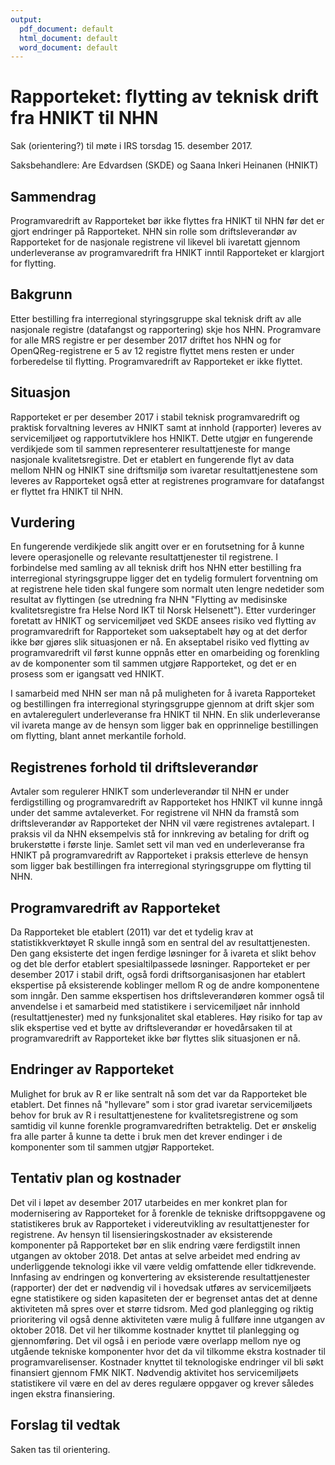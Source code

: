 ```yaml
---
output:
  pdf_document: default
  html_document: default
  word_document: default
---
```

# Rapporteket: flytting av teknisk drift fra HNIKT til NHN

Sak (orientering?) til møte i IRS torsdag 15. desember 2017.

Saksbehandlere: Are Edvardsen (SKDE) og Saana Inkeri Heinanen (HNIKT)


## Sammendrag
Programvaredrift av Rapporteket bør ikke flyttes fra HNIKT til NHN før det er gjort endringer på Rapporteket. NHN sin rolle som driftsleverandør av Rapporteket for de nasjonale registrene vil likevel bli ivaretatt gjennom underleveranse av programvaredrift fra HNIKT inntil Rapporteket er klargjort for flytting.

## Bakgrunn
Etter bestilling fra interregional styringsgruppe skal teknisk drift av alle nasjonale registre (datafangst og rapportering) skje hos NHN. Programvare for alle MRS registre er per desember 2017 driftet hos NHN og for OpenQReg-registrene er 5 av 12 registre flyttet mens resten er under forberedelse til flytting. Programvaredrift av Rapporteket er ikke flyttet.

## Situasjon
Rapporteket er per desember 2017 i stabil teknisk programvaredrift og praktisk forvaltning leveres av HNIKT samt at innhold (rapporter) leveres av servicemiljøet og rapportutviklere hos HNIKT. Dette utgjør en fungerende verdikjede som til sammen representerer resultattjeneste for mange nasjonale kvalitetsregistre. Det er etablert en fungerende flyt av data mellom NHN og HNIKT sine driftsmiljø som ivaretar resultattjenestene som leveres av Rapporteket også etter at registrenes programvare for datafangst er flyttet fra HNIKT til NHN.

## Vurdering
En fungerende verdikjede slik angitt over er en forutsetning for å kunne levere operasjonelle og relevante resultattjenester til registrene. I forbindelse med samling av all teknisk drift hos NHN etter bestilling fra interregional styringsgruppe ligger det en tydelig formulert forventning om at registrene hele tiden skal fungere som normalt uten lengre nedetider som resultat av flyttingen (se utredning fra NHN "Flytting av medisinske kvalitetsregistre fra Helse Nord IKT til Norsk Helsenett"). Etter vurderinger foretatt av HNIKT og servicemiljøet ved SKDE ansees risiko ved flytting av programvaredrift for Rapporteket som uakseptabelt høy og at det derfor ikke bør gjøres slik situasjonen er nå. En akseptabel risiko ved flytting av programvaredrift vil først kunne oppnås etter en omarbeiding og forenkling av de komponenter som til sammen utgjøre Rapporteket, og det er en prosess som er igangsatt ved HNIKT.

I samarbeid med NHN ser man nå på muligheten for å ivareta Rapporteket og bestillingen fra interregional styringsgruppe gjennom at drift skjer som en avtaleregulert underleveranse fra HNIKT til NHN. En slik underleveranse vil ivareta mange av de hensyn som ligger bak en opprinnelige bestillingen om flytting, blant annet merkantile forhold.

## Registrenes forhold til driftsleverandør
Avtaler som regulerer HNIKT som underleverandør til NHN er under ferdigstilling og programvaredrift av Rapporteket hos HNIKT vil kunne inngå under det samme avtaleverket. For registrene vil NHN da framstå som driftsleverandør av Rapporteket der NHN vil være registrenes avtalepart. I praksis vil da NHN eksempelvis stå for innkreving av betaling for drift og brukerstøtte i første linje. Samlet sett vil man ved en underleveranse fra HNIKT på programvaredrift av Rapporteket i praksis etterleve de hensyn som ligger bak bestillingen fra interregional styringsgruppe om flytting til NHN.

## Programvaredrift av Rapporteket
Da Rapporteket ble etablert (2011) var det et tydelig krav at statistikkverktøyet R skulle inngå som en sentral del av resultattjenesten. Den gang eksisterte det ingen ferdige løsninger for å ivareta et slikt behov og det ble derfor etablert spesialtilpassede løsninger. Rapporteket er per desember 2017 i stabil drift, også fordi driftsorganisasjonen har etablert ekspertise på eksisterende koblinger mellom R og de andre komponentene som inngår. Den samme ekspertisen hos driftsleverandøren kommer også til anvendelse i et samarbeid med statistikere i servicemiljøet når innhold (resultattjenester) med ny funksjonalitet skal etableres. Høy risiko for tap av slik ekspertise ved et bytte av driftsleverandør er hovedårsaken til at programvaredrift av Rapporteket ikke bør flyttes slik situasjonen er nå.

## Endringer av Rapporteket
Mulighet for bruk av R er like sentralt nå som det var da Rapporteket ble etablert. Det finnes nå "hyllevare" som i stor grad ivaretar servicemiljøets behov for bruk av R i resultattjenestene for kvalitetsregistrene og som samtidig vil kunne forenkle programvaredriften betraktelig. Det er ønskelig fra alle parter å kunne ta dette i bruk men det krever endinger i de komponenter som til sammen utgjør Rapporteket.

## Tentativ plan og kostnader
Det vil i løpet av desember 2017 utarbeides en mer konkret plan for modernisering av Rapporteket for å forenkle de tekniske driftsoppgavene og statistikeres bruk av Rapporteket i videreutvikling av resultattjenester for registrene. Av hensyn til lisensieringskostnader av eksisterende komponenter på Rapporteket bør en slik endring være ferdigstilt innen utgangen av oktober 2018. Det antas at selve arbeidet med endring av underliggende teknologi ikke vil være veldig omfattende eller tidkrevende. Innfasing av endringen og konvertering av eksisterende resultattjenester (rapporter) der det er nødvendig vil i hovedsak utføres av servicemiljøets egne statistikere og siden kapasiteten der er begrenset antas det at denne aktiviteten må spres over et større tidsrom. Med god planlegging og riktig prioritering vil også denne aktiviteten være mulig å fullføre inne utgangen av oktober 2018. Det vil her tilkomme kostnader knyttet til planlegging og gjennomføring. Det vil også i en periode være overlapp mellom nye og utgående tekniske komponenter hvor det da vil tilkomme ekstra kostnader til programvarelisenser. Kostnader knyttet til teknologiske endringer vil bli søkt finansiert gjennom FMK NIKT. Nødvendig aktivitet hos servicemiljøets statistikere vil være en del av deres regulære oppgaver og krever således ingen ekstra finansiering.

## Forslag til vedtak
Saken tas til orientering.